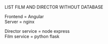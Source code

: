 LIST FILM AND DIRECTOR WITHOUT DATABASE

Frontend = Angular\
Server = nginx

Director service = node express\
Film service = python flask
